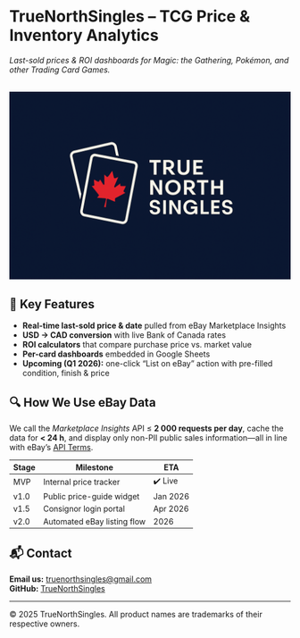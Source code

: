 # TrueNorthSingles – TCG Price & Inventory Analytics
_Last-sold prices & ROI dashboards for Magic: the Gathering, Pokémon, and other Trading Card Games._

<br>![Banner](banner.png)<br>

## 🚀 Key Features
- **Real-time last-sold price & date** pulled from eBay Marketplace Insights  
- **USD → CAD conversion** with live Bank of Canada rates  
- **ROI calculators** that compare purchase price vs. market value  
- **Per-card dashboards** embedded in Google Sheets  
- **Upcoming (Q1 2026):** one-click “List on eBay” action with pre-filled condition, finish & price

## 🔍 How We Use eBay Data
We call the *Marketplace Insights* API ≤ **2 000 requests per day**, cache the data for **< 24 h**, and display only non-PII public sales information—all in line with eBay’s [API Terms](https://developer.ebay.com/api-docs/static/versioning.html).

| Stage | Milestone | ETA |
|-------|-----------|-----|
| MVP   | Internal price tracker       | ✔️ Live |
| v1.0  | Public price-guide widget    | Jan 2026 |
| v1.5  | Consignor login portal       | Apr 2026 |
| v2.0  | Automated eBay listing flow  | 2026 |



## 📬 Contact
**Email us:** [truenorthsingles@gmail.com](mailto:truenorthsingles@gmail.com)  
**GitHub:** [TrueNorthSingles](https://github.com/TrueNorthSingles)


---

© 2025 TrueNorthSingles. All product names are trademarks of their respective owners.
